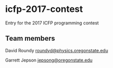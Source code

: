 # icfp-2017-contest
Entry for the 2017 ICFP programming contest

## Team members

David Roundy <roundyd@physics.oregonstate.edu>

Garrett Jepson <jepsong@oregonstate.edu>
